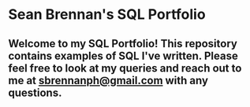 # Sean Brennan's SQL Portfolio
## Welcome to my SQL Portfolio! This repository contains examples of SQL I've written. Please feel free to look at my queries and reach out to me at sbrennanph@gmail.com with any questions.
